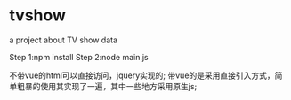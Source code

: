 # tvshow
a project about TV show data

Step 1:npm install
Step 2:node main.js


不带vue的html可以直接访问，jquery实现的;
带vue的是采用直接引入方式，简单粗暴的使用其实现了一遍，其中一些地方采用原生js;